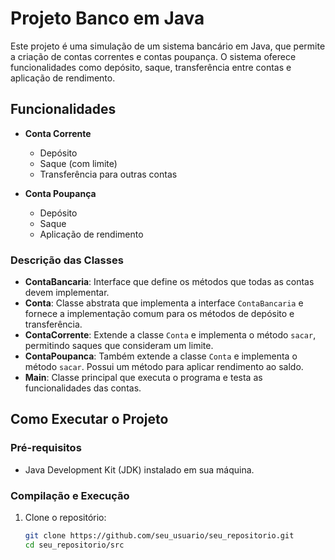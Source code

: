 # Projeto Banco em Java

Este projeto é uma simulação de um sistema bancário em Java, que permite a criação de contas correntes e contas poupança. O sistema oferece funcionalidades como depósito, saque, transferência entre contas e aplicação de rendimento.

## Funcionalidades

- **Conta Corrente**
  - Depósito
  - Saque (com limite)
  - Transferência para outras contas

- **Conta Poupança**
  - Depósito
  - Saque
  - Aplicação de rendimento
### Descrição das Classes

- **ContaBancaria**: Interface que define os métodos que todas as contas devem implementar.
- **Conta**: Classe abstrata que implementa a interface `ContaBancaria` e fornece a implementação comum para os métodos de depósito e transferência.
- **ContaCorrente**: Extende a classe `Conta` e implementa o método `sacar`, permitindo saques que consideram um limite.
- **ContaPoupanca**: Também extende a classe `Conta` e implementa o método `sacar`. Possui um método para aplicar rendimento ao saldo.
- **Main**: Classe principal que executa o programa e testa as funcionalidades das contas.

## Como Executar o Projeto

### Pré-requisitos

- Java Development Kit (JDK) instalado em sua máquina.

### Compilação e Execução

1. Clone o repositório:

   ```bash
   git clone https://github.com/seu_usuario/seu_repositorio.git
   cd seu_repositorio/src
